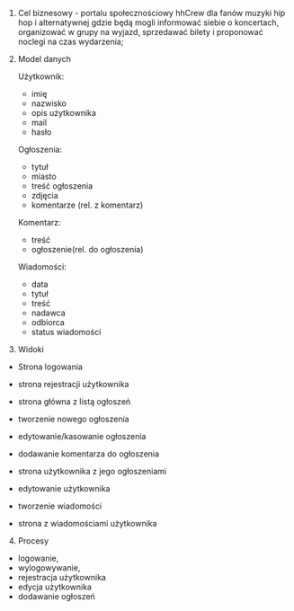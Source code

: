 1. Cel biznesowy - portalu społecznościowy hhCrew dla fanów muzyki hip hop i alternatywnej gdzie będą mogli informować siebie o koncertach, organizować w grupy na wyjazd, sprzedawać bilety i proponować noclegi na czas wydarzenia;




2. Model danych 

    Użytkownik:
    - imię
    - nazwisko
    - opis użytkownika
    - mail
    - hasło


    Ogłoszenia:
    - tytuł
    - miasto
    - treść ogłoszenia
    - zdjęcia
    - komentarze (rel. z komentarz)


    Komentarz:
    - treść
    - ogłoszenie(rel. do ogłoszenia)


    Wiadomości:
    - data
    - tytuł
    - treść
    - nadawca
    - odbiorca
    - status wiadomości



3. Widoki
  - Strona logowania
  - strona rejestracji użytkownika
  - strona główna z listą ogłoszeń

  - tworzenie nowego ogłoszenia
  - edytowanie/kasowanie ogłoszenia

  - dodawanie komentarza do ogłoszenia

  - strona użytkownika z jego ogłoszeniami
  - edytowanie użytkownika
  - tworzenie wiadomości
  - strona z wiadomościami użytkownika



4. Procesy

  - logowanie,
  - wylogowywanie,
  - rejestracja użytkownika 
  - edycja użytkownika
  - dodawanie ogłoszeń
